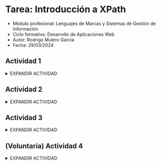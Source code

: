 # Tarea: Introducción a XPath

- Módulo profesional: Lenguajes de Marcas y Sistemas de Gestión de Información
- Ciclo formativo: Desarrollo de Aplicaciones Web
- Autor: Rodrigo Mulero García
- Fecha: 29/03/2024

## Actividad 1
<details>
<summary>EXPANDIR ACTIVIDAD</summary>

Dado el siguiente documento XML, escriba las expresiones XPath que devuelvan la respuesta deseada.

<details>
<summary>Documento XML</summary>

```xml
<?xml version="1.0" encoding="UTF-8"?>
<ies>
  <nombre>Campus Digital</nombre>
  <web>https://campusdigitalfp.com/</web>
  <ciclos>
    <ciclo id="ASIR">
      <nombre>Administración de Sistemas Informáticos en Red</nombre>
      <grado>Superior</grado>
      <decretoTitulo año="2009" />
    </ciclo>
    <ciclo id="DAM">
      <nombre>Desarrollo de Aplicaciones Multiplataforma</nombre>
      <grado>Superior</grado>
      <decretoTitulo año="2010" />
    </ciclo>
    <ciclo id="SMR">
      <nombre>Sistemas Microinformáticos y Redes</nombre>
      <grado>Medio</grado>
      <decretoTitulo año="2008" />
    </ciclo>
  </ciclos>
</ies>
```
</details>


### Actividad 1.1

Nombre del instituto.

<details>
Salida esperada:

```xml
<nombre>Campus Digital</nombre>
```

Consulta XPath:

```xpath
/ies/nombre
```

Salida real:

```xml
<nombre>Campus Digital</nombre>
```
</details>

### Actividad 1.2

Página web del Instituto.

<details>
Salida esperada:

```plaintext
https://campusdigitalfp.com/
```

Consulta XPath:

```xpath
//web/text()
```

Salida real:

```xml
https://campusdigitalfp.com/
```
</details>

### Actividad 1.3

Nombre de los Ciclos Formativos.

<details>
Salida esperada:

```plaintext
Administración de Sistemas Informáticos en Red
Desarrollo de Aplicaciones Multiplataforma
Sistemas Microinformáticos y Redes
```

Consulta XPath:

```xpath
//ciclos/ciclo/nombre/text()
```

Salida real:

```xml
Administración de Sistemas Informáticos en Red
Desarrollo de Aplicaciones Multiplataforma
Sistemas Microinformáticos y Redes
```
</details>

### Actividad 1.4

Siglas por las que se conocen los Ciclos Formativos.

<details>
Salida esperada:

```xpath
id="ASIR"
id="DAM"
id="SMR"
```

Consulta XPath:

```xpath
//ciclos/ciclo/@id
```

Salida real:´

```xml
id="ASIR"
id="DAM"
id="SMR"
```
</details>

### Actividad 1.5

Años en los que se publicaron los decretos de título de los Ciclos Formativos.

<details>
Salida esperada:

```xpath
año="2009"
año="2010"
año="2008"
```

Consulta XPath:

```xpath
//ciclos/ciclo/decretoTitulo/@año
```

Salida real:

```xml
año="2009"
año="2010"
año="2008"
```
</details>

### Actividad 1.6

Ciclos Formativos de Grado Medio (se trata de obtener el elemento `<ciclo>` completo).

<details>
Salida esperada:

> Resuelva este ejercicio de dos formas distintas, en un único paso de búsqueda y en dos pasos de búsqueda.

```xml
<ciclo id="SMR">
  <nombre>Sistemas Microinformáticos y Redes</nombre>
  <grado>Medio</grado>
  <decretoTitulo año="2008"/>
</ciclo>
```

Consulta XPath en un paso:

```xpath
//ciclo[grado='Medio']
```

Consulta XPath en dos pasos:

```xpath
//grado[text()='Medio']/..
```

Salida real:

```xml
<ciclo id="SMR">
      <nombre>Sistemas Microinformáticos y Redes</nombre>
      <grado>Medio</grado>
      <decretoTitulo año="2008"/>
    </ciclo>
```
</details>

### Actividad 1.7

Nombre de los Ciclos Formativos de Grado Superior.

<details>
Salida esperada:

> Resuelva este ejercicio de dos formas distintas, en un único paso de búsqueda y en dos pasos de búsqueda.

```xml
<nombre>Desarrollo de Aplicaciones Multiplataforma</nombre>
<nombre>Administración de Sistemas Informáticos en Red</nombre>
```

Consulta XPath en un paso:

```xpath
/ies/ciclos/ciclo[grado="Superior"]/nombre
```

Consulta XPath en dos pasos:

```xpath
//grado[text()="Superior"]/../nombre
```

Salida real:

```xml
<nombre>Administración de Sistemas Informáticos en Red</nombre>
<nombre>Desarrollo de Aplicaciones Multiplataforma</nombre>
```
</details>

### Actividad 1.8

Nombre de los Ciclos Formativos anteriores a 2010.

<details>
Salida esperada:

> Resuelva este ejercicio de dos formas distintas, en un único paso de búsqueda y en dos pasos de búsqueda.

```plaintext
Administración de Sistemas Informáticos en Red
Sistemas Microinformáticos y Redes
```

Consulta XPath:

Consulta XPath en un paso:

```xpath

```

Consulta XPath en dos pasos:

```xpath
/ies/ciclos/ciclo/decretoTitulo[@año<2010]/../nombre/node()
```

Salida real:

```xml

```
</details>

### Actividad 1.9

Nombre de los Ciclos Formativos de 2008 o 2010.

<details>
Salida esperada:

> Resuelva este ejercicio de dos formas distintas, en un único paso de búsqueda y en dos pasos de búsqueda.

```plaintext
Desarrollo de Aplicaciones Multiplataforma
Sistemas Microinformáticos y Redes
```

Consulta XPath:

```xpath

```

Salida real:

```xml

```
</details>

### Actividad 1.9

Invéntate tu propia consulta.

</details>

## Actividad 2
<details>
<summary>EXPANDIR ACTIVIDAD</summary>

Dado el siguiente documento XML, escriba las expresiones XPath que devuelvan la respuesta deseada.

<details>
<summary>Documento XML</summary>

```xml
<?xml version="1.0" encoding="UTF-8"?>
<ies>
  <modulos>
    <modulo id="0228">
      <nombre>Aplicaciones web</nombre>
      <curso>2</curso>
      <horasSemanales>4</horasSemanales>
      <ciclo>SMR</ciclo>
    </modulo>
    <modulo id="0372">
      <nombre>Gestión de bases de datos</nombre>
      <curso>1</curso>
      <horasSemanales>5</horasSemanales>
      <ciclo>ASIR</ciclo>
    </modulo>
    <modulo id="0373">
      <nombre>Lenguajes de marcas y sistemas de gestión de información</nombre>
      <curso>1</curso>
      <horasSemanales>3</horasSemanales>
      <ciclo>ASIR</ciclo>
      <ciclo>DAW</ciclo>
    </modulo>
    <modulo id="0378">
      <nombre>Seguridad y Alta Disponibilidad</nombre>
      <curso>2</curso>
      <horasSemanales>2</horasSemanales>
      <ciclo>ASIR</ciclo>
    </modulo>
  </modulos>
</ies>
```
</details>

### Actividad 2.1

Nombre de los módulos que se imparten en el Instituto.

<details>
Salida esperada:

```plaintext
Aplicaciones web
Gestión de bases de datos
Lenguajes de marcas y sistemas de gestión de información
Seguridad y Alta Disponibilidad
```

Consulta XPath:

```xpath

```

Salida real:

```xml

```
</details>

### Actividad 2.2

Nombre de los módulos del ciclo ASIR.

<details>
Salida esperada:

```plaintext
Gestión de bases de datos
Lenguajes de marcas y sistemas de gestión de información
Seguridad y Alta Disponibilidad
```

Consulta XPath:

```xpath

```

Salida real:

```xml

```
</details>

### Actividad 2.3

Nombre de los módulos que se imparten en el segundo curso de cualquier ciclo.

<details>
Salida esperada:

```plaintext
Aplicaciones web
Seguridad y Alta Disponibilidad
```

Consulta XPath:

```xpath

```

Salida real:

```xml

```
</details>

### Actividad 2.4

Nombre de los módulos de menos de 5 horas semanales.

<details>
Salida esperada:

```plaintext
Aplicaciones web
Lenguajes de marcas y sistemas de gestión de información
Seguridad y Alta Disponibilidad
```

Consulta XPath:

```xpath

```

Salida real:

```xml

```
</details>

### Actividad 2.5

Nombre de los módulos que se imparten en el primer curso de ASIR.

<details>
Salida esperada:

```plaintext
Gestión de bases de datos
Lenguajes de marcas y sistemas de gestión de información
```

Consulta XPath:

```xpath

```

Salida real:

```xml

```
</details>

### Actividad 2.6

Horas semanales de los módulos de más de 3 horas semanales.

<details>
Salida esperada:

```plaintext
4
5
```

Consulta XPath:

```xpath

```

Salida real:

```xml

```
</details>

### Actividad 2.7

Invéntate tu propia consulta.

<details>
Consulta XPath:

```xpath

```

Salida real:

```xml

```
</details>
</details>

## Actividad 3
<details>
<summary>EXPANDIR ACTIVIDAD</summary>

Dado el siguiente documento XML, escriba las expresiones XPath que devuelvan la respuesta deseada.

<details>
<summary>Documento XML</summary>

```xml
<?xml version="1.0" encoding="UTF-8"?>
<ies>
  <nombre>Campus Digital</nombre>
  <web>https://campusdigitalfp.com/</web>
  <ciclos>
    <ciclo id="ASIR">
      <nombre>Administración de Sistemas Informáticos en Red</nombre>
      <grado>Superior</grado>
      <decretoTitulo año="2009" />
    </ciclo>
    <ciclo id="DAW">
      <nombre>Desarrollo de Aplicaciones Web</nombre>
      <grado>Superior</grado>
      <decretoTitulo año="2010" />
    </ciclo>
    <ciclo id="SMR">
      <nombre>Sistemas Microinformáticos y Redes</nombre>
      <grado>Medio</grado>
      <decretoTitulo año="2008" />
    </ciclo>
  </ciclos>
  <modulos>
    <modulo id="0228">
      <nombre>Aplicaciones web</nombre>
      <curso>2</curso>
      <horasSemanales>4</horasSemanales>
      <ciclo>SMR</ciclo>
    </modulo>
    <modulo id="0372">
      <nombre>Gestión de bases de datos</nombre>
      <curso>1</curso>
      <horasSemanales>5</horasSemanales>
      <ciclo>ASIR</ciclo>
    </modulo>
    <modulo id="0373">
      <nombre>Lenguajes de marcas y sistemas de gestión de información</nombre>
      <curso>1</curso>
      <horasSemanales>3</horasSemanales>
      <ciclo>ASIR</ciclo>
      <ciclo>DAW</ciclo>
    </modulo>
    <modulo id="0378">
      <nombre>Seguridad y Alta Disponibilidad</nombre>
      <curso>2</curso>
      <horasSemanales>2</horasSemanales>
      <ciclo>ASIR</ciclo>
    </modulo>
  </modulos>
</ies>
```
</details>

### Actividad 3.1

Nombre de los módulos del ciclo "Sistemas Microinformáticos y Redes" (en la expresión final no deben aparecer las siglas SMR).

<details>
Salida esperada:

```plaintext
Aplicaciones web
```

Consulta XPath:

```xpath

```

Salida real:

```xml

```
</details>

### Actividad 3.2

Nombre de los ciclos que incluyen el módulo "Lenguajes de marcas y sistemas de gestión de información".

<details>
Salida esperada:

```plaintext
Administración de Sistemas Informáticos en Red
Desarrollo de Aplicaciones Web
```

Consulta XPath:

```xpath

```

Salida real:

```xml

```
</details>

### Actividad 3.3

Nombre de los módulos de ciclos de Grado Superior.

<details>
Salida esperada:

```plaintext
Gestión de bases de datos
Lenguajes de marcas y sistemas de gestión de información
Seguridad y Alta Disponibilidad
```

Consulta XPath:

```xpath

```
</details>

Salida real:

```xml

```

### Actividad 3.4

Nombre de los módulos de ciclos cuyo título se aprobó en 2008.

<details>
Salida esperada:

```plaintext
Aplicaciones web
```

Consulta XPath:

```xpath

```

Salida real:

```xml

```
</details>

### Actividad 3.5

Grado de los ciclos con módulos de primer curso.

<details>
Salida esperada:

```plaintext
Superior
Superior
```

Consulta XPath:

```xpath

```

Salida real:

```xml

```
</details>

### Actividad 3.6

Invéntate tu propia consulta.

<details>
Consulta XPath:

```xpath

```

Salida real:

```xml

```
</details>
</details>

## (Voluntaria) Actividad 4
<details>
<summary>EXPANDIR ACTIVIDAD</summary>

Dado el siguiente fichero XML:

<details>
<summary>Documento XML</summary>

```xml
<?xml version="1.0" encoding="UTF-8"?>
<universidad>

    <nombre>Universidad de Zaragoza</nombre>
    <pais>España</pais>

    <!-- GRADOS -->

    <grados>

        <grado id="g01">
            <nombre>Grado en Ingeniería Informática</nombre>
            <plan>2003</plan>
            <creditos>250</creditos>
            <centro>Escuela de Informática</centro>
        </grado>

        <grado id="g02">
            <nombre>Grado en Administración y Dirección de Empresas</nombre>
            <plan>2000</plan>
            <creditos>275</creditos>
            <centro>Facultad de Ciencias Sociales</centro>
        </grado>

        <grado id="g03">
            <nombre>Grado en Relaciones Laborales</nombre>
            <plan>2000</plan>
            <creditos>280</creditos>
            <centro>Facultad de Ciencias Sociales</centro>
            <subdirector>Alfonso Martín Luque</subdirector>
        </grado>

        <grado id="g04">
            <nombre>Grado en Quimica</nombre>
            <plan>2003</plan>
            <creditos>175</creditos>
            <centro>Facultad de Ciencias Experimentales</centro>
        </grado>

        <grado id="g05">
            <nombre>Grado en Biotecnología</nombre>
            <plan>2000</plan>
            <creditos>175</creditos>
            <centro>Facultad de Ciencias</centro>
        </grado>

        <grado id="g06">
            <nombre>Grado en Humanidades</nombre>
            <plan>1980</plan>
            <creditos>475</creditos>
            <centro>Facultad de Humanidades</centro>
        </grado>

    </grados>

    <!-- ASIGNATURAS -->

    <asignaturas>

        <asignatura id="a01" titulacion="g01">
            <nombre>Ofimática</nombre>
            <creditosTeoricos>3</creditosTeoricos>
            <creditosPracticos>1.5</creditosPracticos>
            <trimestre>1</trimestre>
        </asignatura>

        <asignatura id="a02" titulacion="g01">
            <nombre>Ingeniería del Software</nombre>
            <creditosTeoricos>6</creditosTeoricos>
            <creditosPracticos>1.5</creditosPracticos>
            <trimestre>2</trimestre>
        </asignatura>

        <asignatura id="a03" titulacion="g02">
            <nombre>Administración de Empresas</nombre>
            <creditosTeoricos>4</creditosTeoricos>
            <creditosPracticos>1.5</creditosPracticos>
            <trimestre>1</trimestre>
        </asignatura>

        <asignatura id="a04" titulacion="g02">
            <nombre>Derecho Internacional</nombre>
            <creditosTeoricos>4</creditosTeoricos>
            <creditosPracticos>5</creditosPracticos>
            <trimestre>1</trimestre>
        </asignatura>

        <asignatura id="a05" titulacion="g04">
            <nombre>Pedagogía</nombre>
            <creditosTeoricos>4</creditosTeoricos>
            <creditosPracticos>1.5</creditosPracticos>
            <trimestre>2</trimestre>
        </asignatura>

        <asignatura id="a06" titulacion="g03">
            <nombre>Didáctica</nombre>
            <creditosTeoricos>4</creditosTeoricos>
            <creditosPracticos>3</creditosPracticos>
            <trimestre>2</trimestre>
        </asignatura>

        <asignatura id="a07" titulacion="g04">
            <nombre>Tecnología de los Alimentos</nombre>
            <creditosTeoricos>1.5</creditosTeoricos>
            <creditosPracticos>7.5</creditosPracticos>
            <trimestre>2</trimestre>
        </asignatura>

        <asignatura id="a08" titulacion="g01">
            <nombre>Bases de Datos</nombre>
            <creditosTeoricos>4.5</creditosTeoricos>
            <creditosPracticos>5.5</creditosPracticos>
            <trimestre>1</trimestre>
        </asignatura>

        <asignatura id="a09" titulacion="g06">
            <nombre>Historia del Pensamiento</nombre>
            <creditosTeoricos>6</creditosTeoricos>
            <creditosPracticos>0</creditosPracticos>
            <trimestre>2</trimestre>
        </asignatura>

    </asignaturas>

    <!-- ALUMNOS -->

    <alumnos>

        <alumno id="e01">
            <apellido1>Rivas</apellido1>
            <apellido2>Santos</apellido2>
            <nombre>Víctor Manuel</nombre>
            <sexo>Hombre</sexo>
            <estudios>
                <grado codigo="g01" />
                <asignaturas>
                    <asignatura codigo="a01" />
                    <asignatura codigo="a03" />
                    <asignatura codigo="a05" />
                    <asignatura codigo="a09" />
                </asignaturas>
            </estudios>
        </alumno>

        <alumno id="e02">
            <apellido1>Pérez</apellido1>
            <apellido2>García</apellido2>
            <nombre>Luisa</nombre>
            <sexo>Mujer</sexo>
            <estudios>
                <grado codigo="g02" />
                <asignaturas>
                    <asignatura codigo="a02" />
                    <asignatura codigo="a01" />
                </asignaturas>
                <proyecto>Web de IBM.com</proyecto>
            </estudios>

        </alumno>

        <alumno id="e03" beca="si">
            <apellido1>Pérez</apellido1>
            <apellido2>Romero</apellido2>
            <nombre>Fernando</nombre>
            <sexo>Hombre</sexo>
            <estudios>
                <grado codigo="g02" />
                <asignaturas>
                    <asignatura codigo="a02" />
                    <asignatura codigo="a01" />
                    <asignatura codigo="a04" />
                    <asignatura codigo="a09" />
                </asignaturas>
            </estudios>
        </alumno>

        <alumno id="e04">
            <apellido1>Avalón</apellido1>
            <apellido2>Jiménez</apellido2>
            <nombre>María</nombre>
            <sexo>Mujer</sexo>
            <estudios>
                <grado codigo="g01" />
                <asignaturas>
                    <asignatura codigo="a02" />
                    <asignatura codigo="a01" />
                    <asignatura codigo="a07" />
                </asignaturas>
                <proyecto>Estudio de Salinidad del Pantano Iris</proyecto>
            </estudios>
        </alumno>

    </alumnos>

</universidad>
```
</details>

Obtén la siguiente información.

### Actividad 4.01

Nombre de la Universidad.

### Actividad 4.02

País de la Universidad.

### Actividad 4.03

Nombres de las grados.

### Actividad 4.04

Años de plan de estudio de las grados.

### Actividad 4.05

Nombres de todos los alumnos.

### Actividad 4.06

Identificadores de todas las grados.

### Actividad 4.07

Datos de la grado cuyo id es g01.

### Actividad 4.08

Centro en que se estudia de la grado cuyo id es g02.

### Actividad 4.09

Nombre de las grados que tengan subdirector.

### Actividad 4.10

Nombre de los alumnos que estén haciendo proyecto.

### Actividad 4.11

Códigos de las grados en las que hay algún alumno matriculado.

### Actividad 4.12

Apellidos y Nombre de los alumnos con beca.

### Actividad 4.13

Nombre de las asignaturas del grado g04.

### Actividad 4.14

Nombre de las asignaturas de segundo trimestre.

### Actividad 4.15

Nombre de las asignaturas que no tienen 4 créditos teóricos.

### Actividad 4.16

Código de la grado que estudia el último alumno.

### Actividad 4.17

Código de las asignaturas que estudian mujeres.

### Actividad 4.18

Nombre de los alumnos que matriculados en la asignatura a02.

### Actividad 4.19

Códigos de las grados que estudian los alumnos matriculados en alguna asignatura.

### Actividad 4.20

Apellidos de todos los hombres.

### Actividad 4.21

Nombre de la grado que estudia Víctor Manuel.

### Actividad 4.22

Nombre de las asignaturas que estudia Luisa.

### Actividad 4.23

Primer apellido de los alumnos matriculados en Ingeniería del Software.

### Actividad 4.24

Nombre de las grados que estudian los alumnos matriculados en la asignatura Tecnología de los Alimentos.

### Actividad 4.25

Nombre de los alumnos matriculados en grados que no tienen subdirector.

### Actividad 4.26

Nombre de las alumnos matriculados en asignaturas con 0 créditos prácticos y que estudien la grado de I.T. Informática .

### Actividad 4.27

Nombre de los alumnos que estudian grados cuyos planes son anteriores a 2002.

### Actividad 4.28

Invéntate tu propia consulta.

</details>